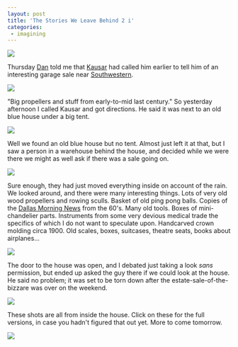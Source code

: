 ```yaml
---
layout: post
title: 'The Stories We Leave Behind 2 i'
categories:
 - imagining
---
```


<a href="http://danielsjourney.com/blog/files/2004/06/DSCN2704.JPG"><img src="http://danielsjourney.com/blog/files/2004/06/DSCN2704_thm.jpg" /></a>



Thursday <a href="http://theyblinked.com">Dan</a> told me that <a href="http://withadot.blogspot.com">Kausar</a> had called him earlier to tell him of an interesting garage sale near <a href="http://www.utsouthwestern.edu/">Southwestern</a>.



<a href="http://danielsjourney.com/blog/files/2004/06/DSCN2707.JPG"><img src="http://danielsjourney.com/blog/files/2004/06/DSCN2707_thm.jpg" /></a>



"Big propellers and stuff from early-to-mid last century." So yesterday afternoon I called Kausar and got directions. He said it was next to an old blue house under a big tent.



<a href="http://danielsjourney.com/blog/files/2004/06/DSCN2713.JPG"><img src="http://danielsjourney.com/blog/files/2004/06/DSCN2713_thm.jpg" /></a>



Well we found an old blue house but no tent. Almost just left it at that, but I saw a person in a warehouse behind the house, and decided while we were there we might as well ask if there was a sale going on.



<a href="http://danielsjourney.com/blog/files/2004/06/DSCN2715.JPG"><img src="http://danielsjourney.com/blog/files/2004/06/DSCN2715_thm.jpg" /></a>



Sure enough, they had just moved everything inside on account of the rain. We looked around, and there were many interesting things. Lots of very old wood propellers and rowing sculls. Basket of old ping pong balls. Copies of the <a href="http://www.dallasnews.com/">Dallas Morning News</a> from the 60's. Many old tools. Boxes of mini-chandelier parts. Instruments from some very devious medical trade the specifics of which I do not want to speculate upon. Handcarved crown molding circa 1900. Old scales, boxes, suitcases, theatre seats, books about airplanes...



<a href="http://danielsjourney.com/blog/files/2004/06/DSCN2716.JPG"><img src="http://danielsjourney.com/blog/files/2004/06/DSCN2716_thm.jpg" /></a>



The door to the house was open, and I debated just taking a look <em>sans</em> permission, but ended up asked the guy there if we could look at the house. He said no problem; it was set to be torn down after the estate-sale-of-the-bizzare was over on the weekend.



<a href="http://danielsjourney.com/blog/files/2004/06/DSCN2717.JPG"><img src="http://danielsjourney.com/blog/files/2004/06/DSCN2717_thm.jpg" /></a>



These shots are all from inside the house. Click on these for the full versions, in case you hadn't figured that out yet. More to come tomorrow.



<a href="http://danielsjourney.com/blog/files/2004/06/DSCN2719.JPG"><img src="http://danielsjourney.com/blog/files/2004/06/DSCN2719_thm.jpg" /></a>